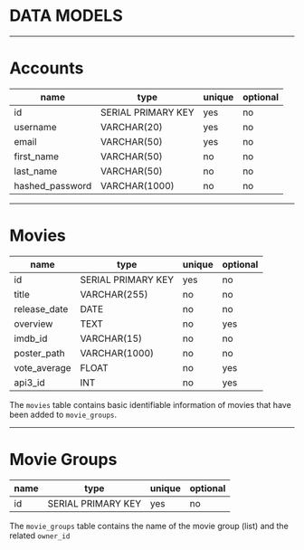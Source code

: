 # DATA MODELS

-- --
# Accounts

|name  |type   |unique  |optional |
|------|-------|--------|---------|
id | SERIAL PRIMARY KEY | yes | no |
username | VARCHAR(20) | yes | no |
email | VARCHAR(50) | yes | no |
first_name | VARCHAR(50) | no | no | 
last_name | VARCHAR(50) | no | no | 
hashed_password | VARCHAR(1000) | no | no |

-- --
# Movies

|name  |type   |unique  |optional |
|------|-------|--------|---------|
|id | SERIAL PRIMARY KEY | yes | no |
|title | VARCHAR(255) | no | no |
|release_date | DATE | no | no |
|overview | TEXT | no | yes |
|imdb_id | VARCHAR(15) | no | no |
|poster_path | VARCHAR(1000) | no | no |
|vote_average | FLOAT | no | yes |
|api3_id | INT | no | yes |

The `movies` table contains basic identifiable information of movies that have been added to `movie_groups`.

-- --
# Movie Groups
|name  |type   |unique  |optional |
|------|-------|--------|---------|
|id | SERIAL PRIMARY KEY | yes | no |


The `movie_groups` table contains the name of the movie group (list) and the related `owner_id`


# 